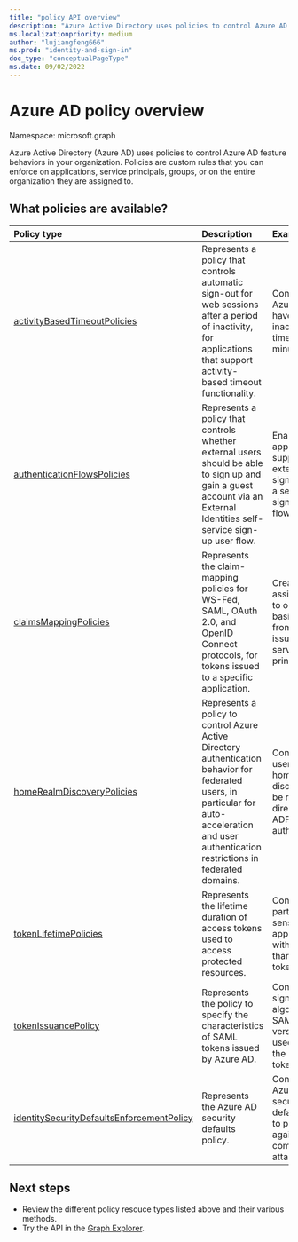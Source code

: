 ```yaml
---
title: "policy API overview"
description: "Azure Active Directory uses policies to control Azure AD feature behaviors in your organization."
ms.localizationpriority: medium
author: "lujiangfeng666"
ms.prod: "identity-and-sign-in"
doc_type: "conceptualPageType"
ms.date: 09/02/2022
---
```


# Azure AD policy overview

Namespace: microsoft.graph

Azure Active Directory (Azure AD) uses policies to control Azure AD feature behaviors in your organization. Policies are custom rules that you can enforce on applications, service principals, groups, or on the entire organization they are assigned to.

## What policies are available?

| Policy type       | Description | Examples |
|:-------------|:------------|:------------|
|[activityBasedTimeoutPolicies](activityBasedTimeoutPolicy.md)| Represents a policy that controls automatic sign-out for web sessions after a period of inactivity, for applications that support activity-based timeout functionality.| Configure the Azure portal to have an inactivity timeout of 15 minutes. |
|[authenticationFlowsPolicies](authenticationflowspolicy.md)| Represents a policy that controls whether external users should be able to sign up and gain a guest account via an External Identities self-service sign-up user flow.| Enable your applications to support external users signing up via a self-service sign-up user flow. |
|[claimsMappingPolicies](claimsMappingPolicy.md)| Represents the claim-mapping policies for WS-Fed, SAML, OAuth 2.0, and OpenID Connect protocols, for tokens issued to a specific application. | Create and assign a policy to omit the basic claims from tokens issued to a service principal. |
|[homeRealmDiscoveryPolicies](homeRealmDiscoveryPolicy.md)| Represents a policy to control Azure Active Directory authentication behavior for federated users, in particular for auto-acceleration and user authentication restrictions in federated domains.| Configure all users to skip home realm discovery and be routed directly to ADFS for authentication. |
|[tokenLifetimePolicies](tokenlifetimepolicy.md)|Represents the lifetime duration of access tokens used to access protected resources.| Configure a particularly sensitive application with a shorter than default token lifetime.|
|[tokenIssuancePolicy](tokenIssuancePolicy.md)|Represents the policy to specify the characteristics of SAML tokens issued by Azure AD.| Configure the signing algorithm or SAML token version to be used to issue the SAML token.
|[identitySecurityDefaultsEnforcementPolicy](identitysecuritydefaultsenforcementpolicy.md)|Represents the Azure AD security defaults policy.| Configure the Azure AD security defaults policy to protect against common attacks.

## Next steps

* Review the different policy resouce types listed above and their various methods.
* Try the API in the [Graph Explorer](https://developer.microsoft.com/graph/graph-explorer).
